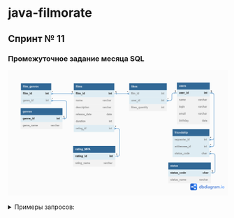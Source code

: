 # java-filmorate

## Спринт № 11

### Промежуточное задание месяца SQL

![Схема базы данных приложения filmorate](src/main/assets/images/filmorate_db.png)

<details><summary>Примеры запросов:</summary>

1. _Получение списка всех пользователей:_
SELECT *  
FROM users  
2. _Получение пользователя по id = 1:_
SELECT *
FROM users
WHERE user_id=1;
3. _Получение списка всех фильмов:_
SELECT *
FROM films;
4. _Получение фильма по id =1:_
SELECT *
FROM films
WHERE film_id=1;
  </details>

